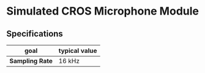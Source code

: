# Simulated CROS Microphone Module

## Specifications
 goal | typical value 
------|--------
**Sampling Rate** | 16 kHz